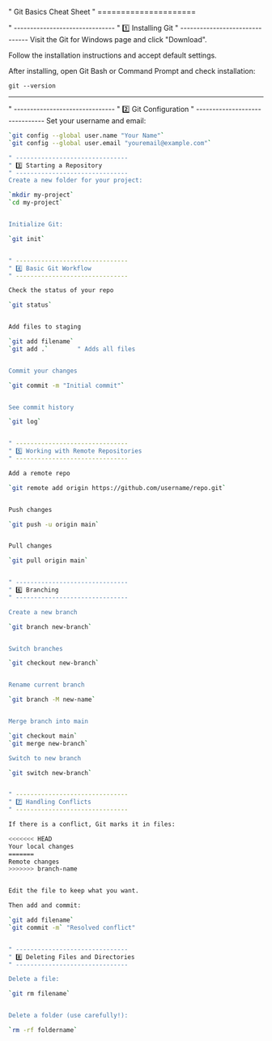 " Git Basics Cheat Sheet
" =====================

" -------------------------------
" 1️⃣ Installing Git
" -------------------------------
Visit the Git for Windows page and click "Download".

Follow the installation instructions and accept default settings.

After installing, open Git Bash or Command Prompt and check installation:

`git --version`

---

" -------------------------------
" 2️⃣ Git Configuration
" -------------------------------
Set your username and email:

```bash
`git config --global user.name "Your Name"`
`git config --global user.email "youremail@example.com"`

" -------------------------------
" 3️⃣ Starting a Repository
" -------------------------------
Create a new folder for your project:

`mkdir my-project`
`cd my-project`


Initialize Git:

`git init`


" -------------------------------
" 4️⃣ Basic Git Workflow
" -------------------------------

Check the status of your repo

`git status`


Add files to staging

`git add filename`
`git add .`        " Adds all files


Commit your changes

`git commit -m "Initial commit"`


See commit history

`git log`


" -------------------------------
" 5️⃣ Working with Remote Repositories
" -------------------------------

Add a remote repo

`git remote add origin https://github.com/username/repo.git`


Push changes

`git push -u origin main`


Pull changes

`git pull origin main`


" -------------------------------
" 6️⃣ Branching
" -------------------------------

Create a new branch

`git branch new-branch`


Switch branches

`git checkout new-branch`


Rename current branch

`git branch -M new-name`


Merge branch into main

`git checkout main`
`git merge new-branch`

Switch to new branch 

`git switch new-branch`


" -------------------------------
" 7️⃣ Handling Conflicts
" -------------------------------

If there is a conflict, Git marks it in files:

<<<<<<< HEAD
Your local changes
=======
Remote changes
>>>>>>> branch-name


Edit the file to keep what you want.

Then add and commit:

`git add filename`
`git commit -m` "Resolved conflict"


" -------------------------------
" 8️⃣ Deleting Files and Directories
" -------------------------------

Delete a file:

`git rm filename`


Delete a folder (use carefully!):

`rm -rf foldername`


